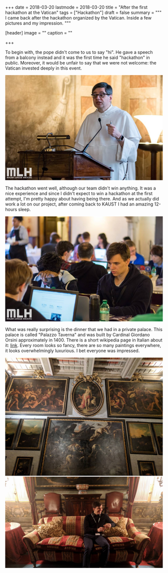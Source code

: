 +++
date = 2018-03-20
lastmode = 2018-03-20
title = "After the first hackathon at the Vatican"
tags = ["Hackathon"]
draft = false
summary = """
I came back after the hackathon organized by the Vatican. Inside a few pictures and my impression.
"""

[header]
image = ""
caption = ""

+++

To begin with, the pope didn't come to us to say "hi". He gave a speech from a balcony instead and it was the first time he said "hackathon" in public. Moreover, it would be unfair to say that we were not welcome: the Vatican invested deeply in this event.

![priest](/img/vatican_priest.jpg)

The hackathon went well, although our team didn't win anything. It was a nice experience and since I didn't expect to win a hackathon at the first attempt, I'm pretty happy about having being there. And as we actually did work a lot on our project, after coming back to KAUST I had an amazing 12-hours sleep.

![coding](/img/major_league_hacking.jpg)

What was really surprising is the dinner that we had in a private palace. This palace is called "Palazzo Taverna" and was built by Cardinal Giordano Orsini approximately in 1400. There is a short wikipedia page in Italian about it: [link](https://it.wikipedia.org/wiki/Palazzo_Taverna_(Roma)). Every room looks so fancy, there are so many paintings everywhere, it looks overwhelmingly luxurious. I bet everyone was impressed.

![vatican_paintings](/img/vatican_paintings.jpg)
![vatican_dinner](/img/vatican_dinner.jpg)